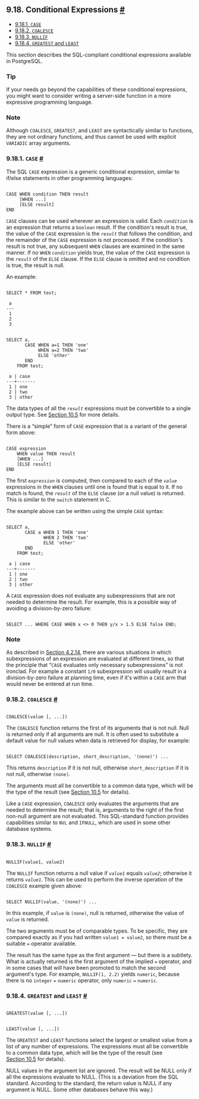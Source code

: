 ## 9.18. Conditional Expressions [#](#FUNCTIONS-CONDITIONAL)

  * [9.18.1. `CASE`](functions-conditional#FUNCTIONS-CASE)
  * [9.18.2. `COALESCE`](functions-conditional#FUNCTIONS-COALESCE-NVL-IFNULL)
  * [9.18.3. `NULLIF`](functions-conditional#FUNCTIONS-NULLIF)
  * [9.18.4. `GREATEST` and `LEAST`](functions-conditional#FUNCTIONS-GREATEST-LEAST)

This section describes the SQL-compliant conditional expressions available in PostgreSQL.

### Tip

If your needs go beyond the capabilities of these conditional expressions, you might want to consider writing a server-side function in a more expressive programming language.

### Note

Although `COALESCE`, `GREATEST`, and `LEAST` are syntactically similar to functions, they are not ordinary functions, and thus cannot be used with explicit `VARIADIC` array arguments.

### 9.18.1. `CASE` [#](#FUNCTIONS-CASE)

The SQL `CASE` expression is a generic conditional expression, similar to if/else statements in other programming languages:

```

CASE WHEN condition THEN result
     [WHEN ...]
     [ELSE result]
END
```

`CASE` clauses can be used wherever an expression is valid. Each *`condition`* is an expression that returns a `boolean` result. If the condition's result is true, the value of the `CASE` expression is the *`result`* that follows the condition, and the remainder of the `CASE` expression is not processed. If the condition's result is not true, any subsequent `WHEN` clauses are examined in the same manner. If no `WHEN` *`condition`* yields true, the value of the `CASE` expression is the *`result`* of the `ELSE` clause. If the `ELSE` clause is omitted and no condition is true, the result is null.

An example:

```

SELECT * FROM test;

 a
---
 1
 2
 3


SELECT a,
       CASE WHEN a=1 THEN 'one'
            WHEN a=2 THEN 'two'
            ELSE 'other'
       END
    FROM test;

 a | case
---+-------
 1 | one
 2 | two
 3 | other
```

The data types of all the *`result`* expressions must be convertible to a single output type. See [Section 10.5](typeconv-union-case "10.5. UNION, CASE, and Related Constructs") for more details.

There is a “simple” form of `CASE` expression that is a variant of the general form above:

```

CASE expression
    WHEN value THEN result
    [WHEN ...]
    [ELSE result]
END
```

The first *`expression`* is computed, then compared to each of the *`value`* expressions in the `WHEN` clauses until one is found that is equal to it. If no match is found, the *`result`* of the `ELSE` clause (or a null value) is returned. This is similar to the `switch` statement in C.

The example above can be written using the simple `CASE` syntax:

```

SELECT a,
       CASE a WHEN 1 THEN 'one'
              WHEN 2 THEN 'two'
              ELSE 'other'
       END
    FROM test;

 a | case
---+-------
 1 | one
 2 | two
 3 | other
```

A `CASE` expression does not evaluate any subexpressions that are not needed to determine the result. For example, this is a possible way of avoiding a division-by-zero failure:

```

SELECT ... WHERE CASE WHEN x <> 0 THEN y/x > 1.5 ELSE false END;
```

### Note

As described in [Section 4.2.14](sql-expressions#SYNTAX-EXPRESS-EVAL "4.2.14. Expression Evaluation Rules"), there are various situations in which subexpressions of an expression are evaluated at different times, so that the principle that “`CASE` evaluates only necessary subexpressions” is not ironclad. For example a constant `1/0` subexpression will usually result in a division-by-zero failure at planning time, even if it's within a `CASE` arm that would never be entered at run time.

### 9.18.2. `COALESCE` [#](#FUNCTIONS-COALESCE-NVL-IFNULL)

```

COALESCE(value [, ...])
```

The `COALESCE` function returns the first of its arguments that is not null. Null is returned only if all arguments are null. It is often used to substitute a default value for null values when data is retrieved for display, for example:

```

SELECT COALESCE(description, short_description, '(none)') ...
```

This returns `description` if it is not null, otherwise `short_description` if it is not null, otherwise `(none)`.

The arguments must all be convertible to a common data type, which will be the type of the result (see [Section 10.5](typeconv-union-case "10.5. UNION, CASE, and Related Constructs") for details).

Like a `CASE` expression, `COALESCE` only evaluates the arguments that are needed to determine the result; that is, arguments to the right of the first non-null argument are not evaluated. This SQL-standard function provides capabilities similar to `NVL` and `IFNULL`, which are used in some other database systems.

### 9.18.3. `NULLIF` [#](#FUNCTIONS-NULLIF)

```

NULLIF(value1, value2)
```

The `NULLIF` function returns a null value if *`value1`* equals *`value2`*; otherwise it returns *`value1`*. This can be used to perform the inverse operation of the `COALESCE` example given above:

```

SELECT NULLIF(value, '(none)') ...
```

In this example, if `value` is `(none)`, null is returned, otherwise the value of `value` is returned.

The two arguments must be of comparable types. To be specific, they are compared exactly as if you had written `value1 = value2`, so there must be a suitable `=` operator available.

The result has the same type as the first argument — but there is a subtlety. What is actually returned is the first argument of the implied `=` operator, and in some cases that will have been promoted to match the second argument's type. For example, `NULLIF(1, 2.2)` yields `numeric`, because there is no `integer` `=` `numeric` operator, only `numeric` `=` `numeric`.

### 9.18.4. `GREATEST` and `LEAST` [#](#FUNCTIONS-GREATEST-LEAST)

```

GREATEST(value [, ...])
```

```

LEAST(value [, ...])
```

The `GREATEST` and `LEAST` functions select the largest or smallest value from a list of any number of expressions. The expressions must all be convertible to a common data type, which will be the type of the result (see [Section 10.5](typeconv-union-case "10.5. UNION, CASE, and Related Constructs") for details).

NULL values in the argument list are ignored. The result will be NULL only if all the expressions evaluate to NULL. (This is a deviation from the SQL standard. According to the standard, the return value is NULL if any argument is NULL. Some other databases behave this way.)